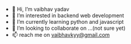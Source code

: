 - 👋 Hi, I’m vaibhav yadav
- 👀 I’m interested in backend web development
- 🌱 I’m currently learning python and javascript
- 💞️ I’m looking to collaborate on ...(not sure yet)
- 📫 reach me on vaibhavkyy@gmail.com

<!---
vaibhavkyy/vaibhavkyy is a ✨ special ✨ repository because its `README.md` (this file) appears on your GitHub profile.
You can click the Preview link to take a look at your changes.
--->
